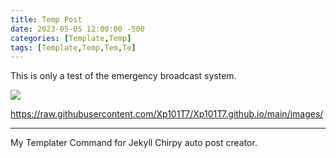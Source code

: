 ```yaml
---
title: Temp Post
date: 2023-05-05 12:00:00 -500
categories: [Template,Temp]
tags: [Template,Temp,Tem,Te]
---
```


This is only a test of the emergency broadcast system.

![](https://raw.githubusercontent.com/Xp101T7/Xp101T7.github.io/main/images/Screenshot%202023-05-06%20194421.png)


https://raw.githubusercontent.com/Xp101T7/Xp101T7.github.io/main/images/

---

My Templater Command for Jekyll Chirpy auto post creator.